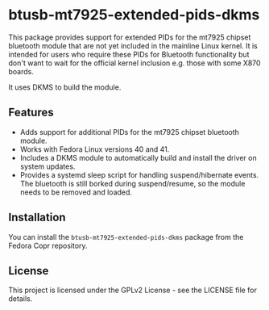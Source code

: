 # btusb-mt7925-extended-pids-dkms

This package provides support for extended PIDs for the mt7925 chipset bluetooth module that are not yet included in the mainline Linux kernel.
It is intended for users who require these PIDs for Bluetooth functionality but don't want to wait for the official kernel inclusion e.g. those with some X870 boards.

It uses DKMS to build the module.

## Features
- Adds support for additional PIDs for the mt7925 chipset bluetooth module.
- Works with Fedora Linux versions 40 and 41.
- Includes a DKMS module to automatically build and install the driver on system updates.
- Provides a systemd sleep script for handling suspend/hibernate events. The bluetooth is still borked during suspend/resume, so the module needs to be removed and loaded.

## Installation

You can install the `btusb-mt7925-extended-pids-dkms` package from the Fedora Copr repository.

## License

This project is licensed under the GPLv2 License - see the LICENSE file for details.
